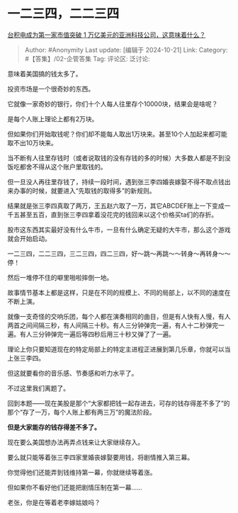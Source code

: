 # 一二三四，二二三四
[台积电成为第一家市值突破 1 万亿美元的亚洲科技公司，这意味着什么？](https://www.zhihu.com/question/1242528316/answer/10542449827)

> Author: #Anonymity
> Last update: [编辑于 2024-10-21]
> Link:
> Category: #【答集】/02-企管答集 
> Tag: 
> 评论区:
> 泛讨论:

意味着美国搞的钱太多了。

投资市场是一个很奇妙的东西。

它就像一家奇妙的银行，你们十个人每人往里存个10000块，结果会是啥呢？

是每个人账上理论上都有2万块。

但如果你们开始取钱呢？你们却不能每人取出1万块来。甚至10个人加起来都可能取不出10万块来。

当不断有人往里存钱时（或者说取钱的没有存钱的多的时候）大多数人都是不到没饭吃都舍不得从这个账户里取钱的。

但一旦没人再往里存钱了，持续一段时间，遇到张三李四婚丧嫁娶不得不取点钱出来办事的时候，就要进入“先取钱的取得多”的新规则。

结果就是张三李四真取了两万，王五赵六取了一万，其它ABCDEF账上一下变成一千五甚至五百，直到张三李四拿着没花完的钱回来以这个价格买ta们的存折。

股市这东西其实最好没有什么牛市，一旦有什么确定无疑的大牛市，那么这个游戏就会开始启动。

一二三四，二二三四，三二三四，四二三四，好～跳～再跳～～转身～再转身～～停！

然后一堆停不住的噼里啪啦摔倒一地。

故事情节基本上都是这样，只是在不同的规模上、不同的局部上，以不同的速度在不断上演。

就像一支奇怪的交响乐团，每个人都在演奏相同的曲目，但是有人快有人慢，有人两首之间间隔三秒，有人间隔三十秒。有人三分钟弹完一遍，有人十二秒弹完一遍。有人三分钟弹完一遍后等四秒后用三十秒又弹了了一遍。

理论上你只要知道现在的特定局部上的特定主进程正进展到第几乐章，你就可以当上张三李四。

但这就要看你的音乐感、节奏感和听力水平了。

不过这里我们离题了。

回到本题——现在美股是那个“大家都把钱一起存进去，可存的钱存得差不多了”的那个“存了一万，每个人账上都有两三万”的魔法阶段。

**但是大家能存的钱存得差不多了。**

现在要么美国想办法再弄点钱来让大家继续存入。

要么就只能等着张三李四家里婚丧嫁娶要用钱，将剧情推入第三幕。

你觉得他们还能弄到钱维持第一幕，你就继续等着涨。

但如果你不看好他们还能把剧情压制在第一幕……

老张，你是在等着老李嫁姑娘吗？